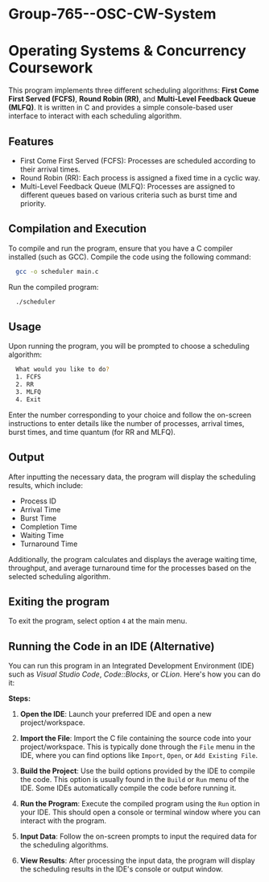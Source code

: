 # Group-765--OSC-CW-System

# Operating Systems & Concurrency Coursework

This program implements three different scheduling algorithms: **First Come First Served (FCFS)**, **Round Robin (RR)**, and **Multi-Level Feedback Queue (MLFQ)**. It is written in C and provides a simple console-based user interface to interact with each scheduling algorithm.

## Features

- First Come First Served (FCFS): Processes are scheduled according to their arrival times.
- Round Robin (RR): Each process is assigned a fixed time in a cyclic way.
- Multi-Level Feedback Queue (MLFQ): Processes are assigned to different queues based on various criteria such as burst time and priority.


## Compilation and Execution

To compile and run the program, ensure that you have a C compiler installed (such as GCC). Compile the code using the following command:

```bash
  gcc -o scheduler main.c
```

Run the compiled program:

```bash
  ./scheduler
```

## Usage

Upon running the program, you will be prompted to choose a scheduling algorithm:

```bash
  What would you like to do?
  1. FCFS
  2. RR
  3. MLFQ
  4. Exit
```

Enter the number corresponding to your choice and follow the on-screen instructions to enter details like the number of processes, arrival times, burst times, and time quantum (for RR and MLFQ).

## Output

After inputting the necessary data, the program will display the scheduling results, which include:

- Process ID
- Arrival Time
- Burst Time
- Completion Time
- Waiting Time
- Turnaround Time

Additionally, the program calculates and displays the average waiting time, throughput, and average turnaround time for the processes based on the selected scheduling algorithm.


## Exiting the program

To exit the program, select option `4` at the main menu.

## Running the Code in an IDE (Alternative)

You can run this program in an Integrated Development Environment (IDE) such as _Visual Studio Code_, _Code::Blocks_, or _CLion_. Here's how you can do it:

**Steps:**

1. **Open the IDE**: Launch your preferred IDE and open a new project/workspace.

2. **Import the File**: Import the C file containing the source code into your project/workspace. This is typically done through the `File` menu in the IDE, where you can find options like `Import`, `Open`, or `Add Existing File`.

3. **Build the Project**: Use the build options provided by the IDE to compile the code. This option is usually found in the `Build` or `Run` menu of the IDE. Some IDEs automatically compile the code before running it.

4. **Run the Program**: Execute the compiled program using the `Run` option in your IDE. This should open a console or terminal window where you can interact with the program.

5. **Input Data**: Follow the on-screen prompts to input the required data for the scheduling algorithms.

6. **View Results**: After processing the input data, the program will display the scheduling results in the IDE's console or output window.
